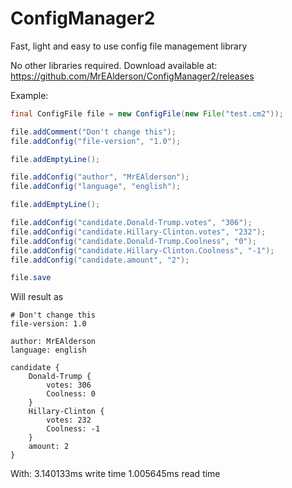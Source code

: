 # ConfigManager2
Fast, light and easy to use config file management library

No other libraries required.
Download available at: https://github.com/MrEAlderson/ConfigManager2/releases

Example:
```Java
final ConfigFile file = new ConfigFile(new File("test.cm2"));

file.addComment("Don't change this");
file.addConfig("file-version", "1.0");

file.addEmptyLine();

file.addConfig("author", "MrEAlderson");
file.addConfig("language", "english");

file.addEmptyLine();

file.addConfig("candidate.Donald-Trump.votes", "306");
file.addConfig("candidate.Hillary-Clinton.votes", "232");
file.addConfig("candidate.Donald-Trump.Coolness", "0");
file.addConfig("candidate.Hillary-Clinton.Coolness", "-1");
file.addConfig("candidate.amount", "2");

file.save
```

Will result as
```cm2
# Don't change this
file-version: 1.0

author: MrEAlderson
language: english

candidate {
	Donald-Trump {
		votes: 306
		Coolness: 0
	}
	Hillary-Clinton {
		votes: 232
		Coolness: -1
	}
	amount: 2
}
```

With:
3.140133ms write time
1.005645ms read time

